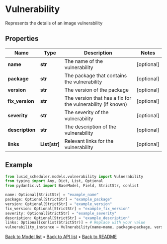 # Vulnerability

Represents the details of an image vulnerability
## Properties
Name | Type | Description | Notes
------------ | ------------- | ------------- | -------------
**name** | **str** | The name of the vulnerability | [optional] 
**package** | **str** | The package that contains the vulnerability | [optional] 
**version** | **str** | The version of the package | [optional] 
**fix_version** | **str** | The version that has a fix for the vulnerability (if known) | [optional] 
**severity** | **str** | The severity of the vulnerability | [optional] 
**description** | **str** | The description of the vulnerability | [optional] 
**links** | **List[str]** | Relevant links for the vulnerability | [optional] 
## Example

```python
from lusid_scheduler.models.vulnerability import Vulnerability
from typing import Any, Dict, List, Optional
from pydantic.v1 import BaseModel, Field, StrictStr, conlist

name: Optional[StrictStr] = "example_name"
package: Optional[StrictStr] = "example_package"
version: Optional[StrictStr] = "example_version"
fix_version: Optional[StrictStr] = "example_fix_version"
severity: Optional[StrictStr] = "example_severity"
description: Optional[StrictStr] = "example_description"
links: Optional[conlist(StrictStr)] = # Replace with your value
vulnerability_instance = Vulnerability(name=name, package=package, version=version, fix_version=fix_version, severity=severity, description=description, links=links)

```

[Back to Model list](../README.md#documentation-for-models) &#8226; [Back to API list](../README.md#documentation-for-api-endpoints) &#8226; [Back to README](../README.md)

